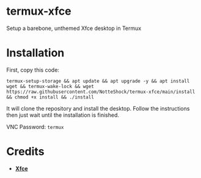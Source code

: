 # termux-xfce

Setup a barebone, unthemed Xfce desktop in Termux

# Installation

First, copy this code:
```
termux-setup-storage && apt update && apt upgrade -y && apt install wget && termux-wake-lock && wget https://raw.githubusercontent.com/NotteShock/termux-xfce/main/install && chmod +x install && ./install
```
It will clone the repository and install the desktop. Follow the instructions then just wait until the installation is finished.

VNC Password: `termux`

# Credits

- **[Xfce](https://xfce.org)**
